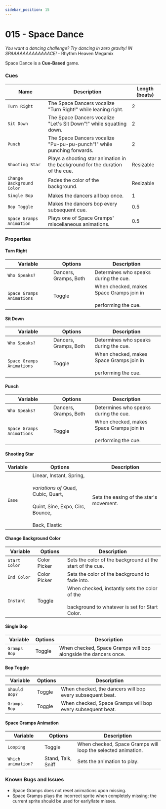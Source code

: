 ```yaml
---
sidebar_position: 15
---
```

# 015 - Space Dance

*You want a dancing challenge? Try dancing in zero gravity! IN SPAAAAAAAAAAAAACE!* - Rhythm Heaven Megamix

Space Dance is a **Cue-Based** game.

### Cues

|Name|Description|Length (beats)|
|---|---|---|
|`Turn Right`|The Space Dancers vocalize "Turn Right!" while leaning right.|2|
|`Sit Down`|The Space Dancers vocalize "Let's Sit Down"!" while squatting down.|2|
|`Punch`|The Space Dancers vocalize "Pu-pu-pu-punch"!" while punching forwards.|2|
|`Shooting Star`|Plays a shooting star animation in the background for the duration of the cue.|Resizable|
|`Change Background Color`|Fades the color of the background.|Resizable|
|`Single Bop`|Makes the dancers all bop once.|1|
|`Bop Toggle`|Makes the dancers bop every subsequent cue.|0.5|
|`Space Gramps Animation`|Plays one of Space Gramps' miscellaneous animations.|0.5|


### Properties

#### Turn Right
|Variable|Options|Description|
|---|---|---|
|`Who Speaks?`|Dancers, Gramps, Both|Determines who speaks during the cue.|
|`Space Gramps Animations`|Toggle|When checked, makes Space Gramps join in <br></br>performing the cue.|

#### Sit Down
|Variable|Options|Description|
|---|---|---|
|`Who Speaks?`|Dancers, Gramps, Both|Determines who speaks during the cue.|
|`Space Gramps Animations`|Toggle|When checked, makes Space Gramps join in <br></br>performing the cue.|

#### Punch
|Variable|Options|Description|
|---|---|---|
|`Who Speaks?`|Dancers, Gramps, Both|Determines who speaks during the cue.|
|`Space Gramps Animations`|Toggle|When checked, makes Space Gramps join in <br></br>performing the cue.|

#### Shooting Star
|Variable|Options|Description|
|---|---|---|
|`Ease`|Linear, Instant, Spring,<br></br> *variations of* Quad, Cubic, Quart,<br></br> Quint, Sine, Expo, Circ, Bounce,<br></br> Back, Elastic|Sets the easing of the star's movement.|

#### Change Background Color
|Variable|Options|Description|
|---|---|---|
|`Start Color`|Color Picker|Sets the color of the background at the start of the cue.|
|`End Color`|Color Picker|Sets the color of the background to fade into.|
|`Instant`|Toggle|When checked, instantly sets the color of the  <br></br>background to whatever is set for Start Color.|

#### Single Bop
|Variable|Options|Description|
|---|---|---|
|`Gramps Bop`|Toggle|When checked, Space Gramps will bop alongside the dancers once.|

#### Bop Toggle
|Variable|Options|Description|
|---|---|---|
|`Should Bop?`|Toggle|When checked, the dancers will bop every subsequent beat.|
|`Gramps Bop`|Toggle|When checked, Space Gramps will bop every subsequent beat.|

#### Space Gramps Animation
|Variable|Options|Description|
|---|---|---|
|`Looping`|Toggle|When checked, Space Gramps will loop the selected animation.|
|`Which animation?`|Stand, Talk, Sniff|Sets the animation to play.|


### Known Bugs and Issues
- Space Gramps does not reset animations upon missing.
- Space Gramps plays the incorrect sprite when completely missing; the current sprite should be used for early/late misses.
